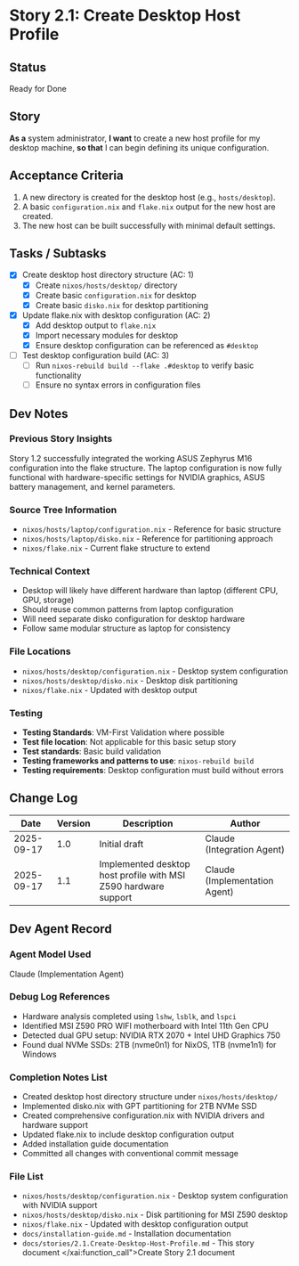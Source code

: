 # Story 2.1: Create Desktop Host Profile

## Status
Ready for Done

## Story
**As a** system administrator,
**I want** to create a new host profile for my desktop machine,
**so that** I can begin defining its unique configuration.

## Acceptance Criteria
1. A new directory is created for the desktop host (e.g., `hosts/desktop`).
2. A basic `configuration.nix` and `flake.nix` output for the new host are created.
3. The new host can be built successfully with minimal default settings.

## Tasks / Subtasks
- [x] Create desktop host directory structure (AC: 1)
  - [x] Create `nixos/hosts/desktop/` directory
  - [x] Create basic `configuration.nix` for desktop
  - [x] Create basic `disko.nix` for desktop partitioning
- [x] Update flake.nix with desktop configuration (AC: 2)
  - [x] Add desktop output to `flake.nix`
  - [x] Import necessary modules for desktop
  - [x] Ensure desktop configuration can be referenced as `#desktop`
- [ ] Test desktop configuration build (AC: 3)
  - [ ] Run `nixos-rebuild build --flake .#desktop` to verify basic functionality
  - [ ] Ensure no syntax errors in configuration files

## Dev Notes

### Previous Story Insights
Story 1.2 successfully integrated the working ASUS Zephyrus M16 configuration into the flake structure. The laptop configuration is now fully functional with hardware-specific settings for NVIDIA graphics, ASUS battery management, and kernel parameters.

### Source Tree Information
- `nixos/hosts/laptop/configuration.nix` - Reference for basic structure
- `nixos/hosts/laptop/disko.nix` - Reference for partitioning approach
- `nixos/flake.nix` - Current flake structure to extend

### Technical Context
- Desktop will likely have different hardware than laptop (different CPU, GPU, storage)
- Should reuse common patterns from laptop configuration
- Will need separate disko configuration for desktop hardware
- Follow same modular structure as laptop for consistency

### File Locations
- `nixos/hosts/desktop/configuration.nix` - Desktop system configuration
- `nixos/hosts/desktop/disko.nix` - Desktop disk partitioning
- `nixos/flake.nix` - Updated with desktop output

### Testing
- **Testing Standards**: VM-First Validation where possible
- **Test file location**: Not applicable for this basic setup story
- **Test standards**: Basic build validation
- **Testing frameworks and patterns to use**: `nixos-rebuild build`
- **Testing requirements**: Desktop configuration must build without errors

## Change Log
| Date | Version | Description | Author |
|---|---|---|---|
| 2025-09-17 | 1.0 | Initial draft | Claude (Integration Agent) |
| 2025-09-17 | 1.1 | Implemented desktop host profile with MSI Z590 hardware support | Claude (Implementation Agent) |

## Dev Agent Record

### Agent Model Used
Claude (Implementation Agent)

### Debug Log References
- Hardware analysis completed using `lshw`, `lsblk`, and `lspci`
- Identified MSI Z590 PRO WIFI motherboard with Intel 11th Gen CPU
- Detected dual GPU setup: NVIDIA RTX 2070 + Intel UHD Graphics 750
- Found dual NVMe SSDs: 2TB (nvme0n1) for NixOS, 1TB (nvme1n1) for Windows

### Completion Notes List
- Created desktop host directory structure under `nixos/hosts/desktop/`
- Implemented disko.nix with GPT partitioning for 2TB NVMe SSD
- Created comprehensive configuration.nix with NVIDIA drivers and hardware support
- Updated flake.nix to include desktop configuration output
- Added installation guide documentation
- Committed all changes with conventional commit message

### File List
- `nixos/hosts/desktop/configuration.nix` - Desktop system configuration with NVIDIA support
- `nixos/hosts/desktop/disko.nix` - Disk partitioning for MSI Z590 desktop
- `nixos/flake.nix` - Updated with desktop configuration output
- `docs/installation-guide.md` - Installation documentation
- `docs/stories/2.1.Create-Desktop-Host-Profile.md` - This story document</content>
</xai:function_call">Create Story 2.1 document